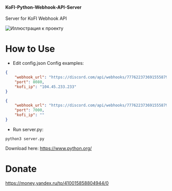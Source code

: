 #### KoFI-Python-Webhook-API-Server
Server for KoFI Webhook API

![Иллюстрация к проекту](https://media.discordapp.net/attachments/675064990893604894/784084140723142686/unknown.png?width=286&height=361)


# How to Use

* Edit config.json
Config examples:
```json
{
	"webhook_url": "https://discord.com/api/webhooks/777622373691555879/3dIG3cH5dE7vB-J000t2pSyjRXxCBL_kibP_CunUeeH-K3rjr3GykB5Oz32vzaUnvP4N",
	"port": 8080,
	"kofi_ip": "104.45.233.233"
}
```
```json
{
	"webhook_url": "https://discord.com/api/webhooks/777622373691555879/3dIG3cH5dE7vB-J000t2pSyjRXxCBL_kibP_CunUeeH-K3rjr3GykB5Oz32vzaUnvP4N",
	"port": 7000,
	"kofi_ip": ""
}
```
* Run server.py:
```
python3 server.py
```
Download here: https://www.python.org/

# Donate
https://money.yandex.ru/to/410015858804944/0
